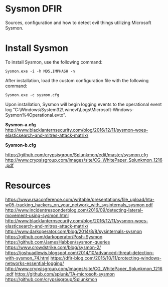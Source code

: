 # Sysmon DFIR
Sources, configuration and how to detect evil things utilizing Microsoft Sysmon.

# Install Sysmon

To install Sysmon, use the following command:

    Sysmon.exe -i -h MD5,IMPHASH -n

After installation, load the custom configuration file with the following command:

    Sysmon.exe -c sysmon.cfg

Upon installation, Sysmon will begin logging events to the operational event log “C:\Windows\System32\ winevt\Logs\Microsoft-Windows-Sysmon%4Operational.evtx”.

**Sysmon-a.cfg**
http://www.blacklanternsecurity.com/blog/2016/12/11/sysmon-woes-elasticsearch-and-mitres-attack-matrix/

**Sysmon-b.cfg**

https://github.com/crypsisgroup/Splunkmon/edit/master/sysmon.cfg
http://www.crypsisgroup.com/images/site/CG_WhitePaper_Splunkmon_1216.pdf


# Resources
https://www.rsaconference.com/writable/presentations/file_upload/hta-w05-tracking_hackers_on_your_network_with_sysinternals_sysmon.pdf
http://www.incidentresponderblog.com/2016/09/detecting-lateral-movement-using-sysmon.html
http://www.blacklanternsecurity.com/blog/2016/12/11/sysmon-woes-elasticsearch-and-mitres-attack-matrix/
http://www.darkoperator.com/blog/2014/8/8/sysinternals-sysmon
https://github.com/darkoperator/Posh-Sysmon
https://github.com/JamesHabben/sysmon-queries
https://www.crowdstrike.com/blog/sysmon-2/
https://joshuadlewis.blogspot.com/2014/10/advanced-threat-detection-with-sysmon_74.html
https://dfir-blog.com/2015/10/11/protecting-windows-networks-essential-logging/
http://www.crypsisgroup.com/images/site/CG_WhitePaper_Splunkmon_1216.pdf
https://github.com/splunk/TA-microsoft-sysmon
https://github.com/crypsisgroup/Splunkmon

